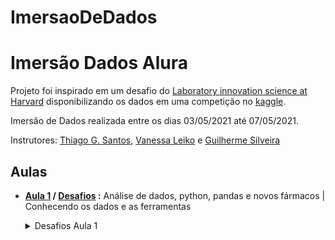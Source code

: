 # ImersaoDeDados

# Imersão Dados Alura


Projeto foi inspirado em um desafio do [Laboratory innovation science at Harvard](https://lish.harvard.edu/) disponibilizando os dados em uma competição no [kaggle](https://www.kaggle.com/c/lish-moa).

Imersão de Dados realizada entre os dias 03/05/2021 até 07/05/2021.

Instrutores: [Thiago G. Santos](https://www.linkedin.com/in/thiago-gon%C3%A7alves-santos/), [Vanessa Leiko](https://www.linkedin.com/in/vanessa-leiko-oikawa-cardoso/) e [Guilherme Silveira](https://www.linkedin.com/in/guilhermeazevedosilveira/) 

## Aulas

- **[Aula 1](https://github.com/fe-sts/ImersaoDeDados/blob/main/Dados_A01_FRS.ipynb) / [Desafios](https://github.com/fe-sts/ImersaoDeDados/blob/main/Dados_A01_FRS.ipynb) :** Análise de dados, python, pandas e novos fármacos | Conhecendo os dados e as ferramentas
    <details>
      <summary>Desafios Aula 1</summary>
    
    [Notebook de Desafios](https://github.com/fe-sts/ImersaoDeDados/blob/main/Dados_A01_FRS.ipynb)
    - *01* - Investigar por que a classe tratamento é tão desbalanceada?
    - *02* - Plotar as 5 últimas linhas da tabela
    - *03* - Proporção das classes tratamento.
    - *04* - Quantas tipos de drogas foram investigados.
    - *05* - Procurar na documentação o método query(pandas). 
    - *06* - Renomear as colunas tirando o hífen. 
    - *07* - Deixar os gráficos bonitões. (Matplotlib.pyplot)
    - *08* - Resumir o que você aprendeu com os dados
    </details>
